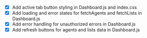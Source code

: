 - [x] Add active tab button styling in Dashboard.js and index.css
- [x] Add loading and error states for fetchAgents and fetchLists in Dashboard.js
- [x] Add error handling for unauthorized errors in Dashboard.js
- [x] Add refresh buttons for agents and lists data in Dashboard.js
